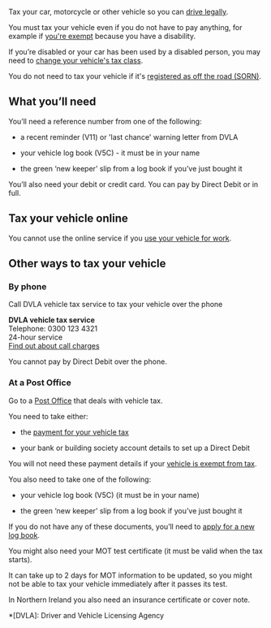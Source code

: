 Tax your car, motorcycle or other vehicle so you can [drive legally](/legal-obligations-drivers-riders).

You must tax your vehicle even if you do not have to pay anything, for example if [you're exempt](/vehicle-exempt-from-vehicle-tax) because you have a disability.

<div class="callout">

If you’re disabled or your car has been used by a disabled person, you may need to [change your vehicle's tax class](/change-vehicle-tax-class/tax-due-to-run-out-or-changing-if-vehicle-is-exempt).
</div>

You do not need to tax your vehicle if it's [registered as off the road (SORN)](/make-a-sorn).

## What you’ll need

You’ll need a reference number from one of the following:

- a recent reminder (V11) or 'last chance' warning letter from DVLA

- your vehicle log book (V5C) - it must be in your name

- the green ‘new keeper’ slip from a log book if you’ve just bought it

You’ll also need your debit or credit card. You can pay by Direct Debit or in full.

## Tax your vehicle online

You cannot use the online service if you [use your vehicle for work](/vehicles-you-use-for-work).

## Other ways to tax your vehicle

### By phone

Call DVLA vehicle tax service to tax your vehicle over the phone

**DVLA vehicle tax service**  
Telephone: 0300 123 4321  
24-hour service  
[Find out about call charges](/call-charges)   

You cannot pay by Direct Debit over the phone.

### At a Post Office

Go to a [Post Office](http://www.postoffice.co.uk/branch-finder) that deals with vehicle tax.

You need to take either:

- the [payment for your vehicle tax](/vehicle-tax-rate-tables)

- your bank or building society account details to set up a Direct Debit

You will not need these payment details if your [vehicle is exempt from tax](/vehicle-exempt-from-vehicle-tax).

You also need to take one of the following:

- your vehicle log book (V5C) (it must be in your name)

- the green ‘new keeper’ slip from a log book if you’ve just bought it

<div class="callout">

If you do not have any of these documents, you’ll need to [apply for a new log book](/vehicle-log-book).
</div>

You might also need your MOT test certificate (it must be valid when the tax starts).

It can take up to 2 days for MOT information to be updated, so you might not be able to tax your vehicle immediately after it passes its test.

<div class="callout">

In Northern Ireland you also need an insurance certificate or cover note.
</div>

*[DVLA]: Driver and Vehicle Licensing Agency
